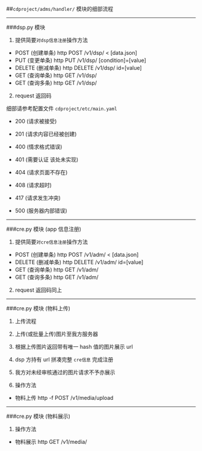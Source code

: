 ##`cdproject/adms/handler/` 模块的细部流程

---

###dsp.py 模块

1. 提供简要`对dsp信息注册`操作方法

 - POST     (创建单条)      http POST   /v1/dsp/ < [data.json]
 - PUT      (变更单条)      http PUT    /v1/dsp/ [condition]=[value]
 - DELETE   (删减单条)      http DELETE /v1/dsp/ id=[value]
 - GET      (查询单条)      http GET    /v1/dsp/
 - GET      (查询多条)      http GET    /v1/dsp/<id>

2. request 返回码

 细部请参考配置文件 `cdproject/etc/main.yaml`

 - 200      (请求被接受)
 - 201      (请求内容已经被创建)

 - 400      (情求格式错误)
 - 401      (需要认证 该处未实现)
 - 404      (请求页面不存在)
 - 408      (请求超时)
 - 417      (请求发生冲突)
 - 500      (服务器内部错误)

---

###cre.py 模块 (app 信息注册)

1. 提供简要`对cre信息注册`操作方法

 - POST     (创建单条)      http POST   /v1/adm/ < [data.json]
 - DELETE   (删减单条)      http DELETE /v1/adm/ id=[value]
 - GET      (查询单条)      http GET    /v1/adm/
 - GET      (查询多条)      http GET    /v1/adm/<id>

2. request 返回码同上

---

###cre.py 模块 (物料上传)

1. 上传流程

 1. 上传(或批量上传)图片至我方服务器
 2. 根据上传图片返回带有唯一 hash 值的图片展示 url
 3. dsp 方持有 url 拼凑完整 `cre信息` 完成注册
 4. 我方对未经审核通过的图片请求不予亦展示

2. 操作方法

 - 物料上传                http -f POST /v1/media/upload

---

###cre.py 模块 (物料展示)

1. 操作方法

 - 物料展示                http GET     /v1/media/<id>
